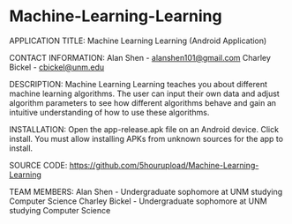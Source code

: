 # Machine-Learning-Learning

APPLICATION TITLE:
Machine Learning Learning (Android Application)

CONTACT INFORMATION:
Alan Shen - alanshen101@gmail.com
Charley Bickel - cbickel@unm.edu

DESCRIPTION:
Machine Learning Learning teaches you about different machine learning algorithms. 
The user can input their own data and adjust algorithm parameters to see how different algorithms
behave and gain an intuitive understanding of how to use these algorithms.

INSTALLATION:
Open the app-release.apk file on an Android device. Click install. You must allow installing APKs from unknown sources for the app to install.

SOURCE CODE:
https://github.com/5hourupload/Machine-Learning-Learning

TEAM MEMBERS:
Alan Shen - Undergraduate sophomore at UNM studying Computer Science
Charley Bickel - Undergraduate sophomore at UNM studying Computer Science
